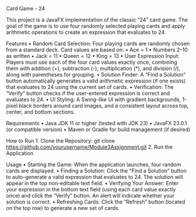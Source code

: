 Card Game - 24

This project is a JavaFX implementation of the classic “24” card game. The goal of the game is to use four randomly selected playing cards and apply arithmetic operations to create an expression that evaluates to 24.

Features
	•	Random Card Selection:
Four playing cards are randomly chosen from a standard deck. Card values are based on:
	•	Ace = 1
	•	Numbers 2–10 as written
	•	Jack = 11
	•	Queen = 12
	•	King = 13
	•	User Expression Input:
Players must use each of the four card values exactly once, combining them with addition (+), subtraction (-), multiplication (*), and division (/), along with parentheses for grouping.
	•	Solution Finder:
A “Find a Solution” button automatically generates a valid arithmetic expression (if one exists) that evaluates to 24 using the current set of cards.
	•	Verification:
The “Verify” button checks if the user-entered expression is correct and evaluates to 24.
	•	UI Styling:
A Swing-like UI with gradient backgrounds, 1-pixel black borders around card images, and a consistent layout across top, center, and bottom sections.


Requirements
	•	Java JDK 11 or higher (tested with JDK 23)
	•	JavaFX 23.0.1 (or compatible version)
	•	Maven or Gradle for build management (if desired)

How to Run
	1.	Clone the Repository:
 git clone https://github.com/yourusername/Module3Assignment.git
	2.	Run the Application

 Usage
	•	Starting the Game:
When the application launches, four random cards are displayed.
	•	Finding a Solution:
Click the “Find a Solution” button to auto-generate a valid expression that evaluates to 24. The solution will appear in the top non-editable text field.
	•	Verifying Your Answer:
Enter your expression in the bottom text field (using each card value exactly once) and click the “Verify” button. An alert will indicate whether your solution is correct.
	•	Refreshing Cards:
Click the “Refresh” button (located on the top row) to generate a new set of cards.
  
